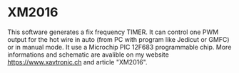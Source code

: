 # XM2016

This software generates a fix frequency TIMER. It can control one PWM output for the hot wire in auto (from PC with program like Jedicut or GMFC) or in manual mode.
It use a Microchip PIC 12F683 programmable chip. More informations and schematic are avalible on my website https://www.xavtronic.ch and article "XM2016".
